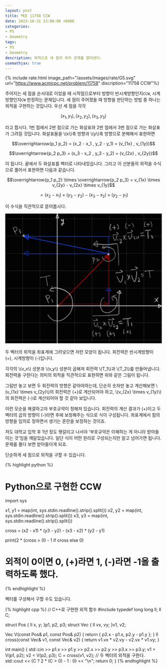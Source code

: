 ```yaml
---
layout: post
title: 백준 11758 CCW
date: 2023-10-31 13:00:00 +0900
categories:
- PS
- Geometry
tags:
- PS
- Geometry
description: 외적으로 세 점의 위치 관계를 알아낸다.
usemathjax: true
---
```



{% include rate.html image_path="/assets/images/rate/G5.svg" url="https://www.acmicpc.net/problem/11758" discription="11758 CCW"%}

주어지는 세 점을 순서대로 이었을 때 시작점으로부터 방향이 반시계방향인지`CCW`, 시계방향인지`CW` 판정하는 문제입니다.
세 점이 주어졌을 때 방향을 판단하는 방법 중 하나는 외적을 구현하는 것입니다. 우선 세 점을 각각

$$(x_1 , y_1) , (x_2 , y_2) , (x_3 , y_3)$$

라고 합시다.
1번 점에서 2번 점으로 가는 화살표와 2번 점에서 3번 점으로 가는 화살표가 그려질 것입니다. 화살표들을 \\(x\\)축 방향과 \\(y\\)축 방향으로 분해해서 표현하면

$$\overrightarrow{p_1 p_2} = (x_2 - x_1 , y_2 - y_1) = (v_{1x} , v_{1y})$$

$$\overrightarrow{p_2 p_3} = (x_3 - x_2 , y_3 - y_2) = (v_{2x} , v_{2y})$$

이 됩니다. 끝에서 두 화살표를 벡터로 나타내었습니다.
그리고 이 선분들의 외적을 수식으로 풀어서 표현하면 다음과 같습니다.

$$\overrightarrow{p_1 p_2} \times \overrightarrow{p_2 p_3} = v_{1x} \times v_{2y} - v_{2x} \times v_{1y}$$

$$= (x_2 - x_1) \times (y_3 - y_2) - (x_3 - x_2) \times (y_2 - y_1)$$

이 수식을 직관적으로 뜯어봅시다.

![CCW](/assets/images/2023-11-01-ccw/CCW.jpg)

두 벡터의 외적을 좌표계에 그려넣으면 저런 모양이 됩니다.
회전력은 반시계방향이 (+), 시계방향이 (-)입니다.

각각의 \\(v_x\\) 성분과 \\(v_y\\) 성분이 곱해져 회전력 \\(T_1\\)과 \\(T_2\\)를 만들어냅니댜. 회전력을 구한다는 의미의 외적을 직관적으로 표현하면 위와 같은 그림이 됩니다.

그림만 놓고 보면 두 회전력의 방향은 같아야하는데, 단순히 숫자만 놓고 계산해보면 \\(v_{1x} \times v_{2y}\\)의 회전력은 (+)로 계산되어야 하고, \\(v_{2x} \times v_{1y}\\)의 회전력은 (-)로 계산되어야 할 것 같아 보입니다.

이런 모순을 해결하고자 부호규약이 정해져 있습니다. 회전력의 계산 결과가 (+)이고 두 벡터의 곱의 방향이 (-)라면 후에 보정해주는 식으로 식이 구성됩니다. 좌표계에서 힘의 방향을 임의로 정하면서 생기는 혼란을 보정하는 것이죠.

저도 대학교 입학 후 1년 정도 헷갈리고 나서야 '부호규약은 이해하는 게 아니라 받아들이는 것'임을 깨달았습니다. 일단 식이 어떤 원리로 구성되는지만 알고 넘어가면 됩니다. 문제를 풀다 보면 받아들이게 되죠.

단순하게 세 점으로 외적을 구할 수 있습니다.

{% highlight python %}
# Python으로 구현한 CCW
import sys

x1, y1 = map(int, sys.stdin.readline().strip().split())
x2, y2 = map(int, sys.stdin.readline().strip().split())
x3, y3 = map(int, sys.stdin.readline().strip().split())

cross = (x2 - x1) * (y3 - y2) - (x3 - x2) * (y2 - y1)

print(2 * (cross > 0) - 1 if cross else 0)
# 외적이 0이면 0, (+)라면 1, (-)라면 -1을 출력하도록 했다.
{% endhighlight %}


벡터를 구성해서 구할 수도 있습니다.

{% highlight cpp %}
// C++로 구현한 외적 함수
#include <iostream>
typedef long long ll;
ll C;

struct Pos { ll x, y; }p1, p2, p3;
struct Vec { ll vx, vy; }v1, v2;

Vec V(const Pos& p1, const Pos& p2) { return { p2.x - p1.x, p2.y - p1.y }; }
ll cross(const Vec& v1, const Vec& v2) { return v1.vx * v2.vy - v2.vx * v1.vy; }

int main() {
    std::cin >> p1.x >> p1.y >> p2.x >> p2.y >> p3.x >> p3.y;
    v1 = V(p1, p2); v2 = V(p2, p3);
    C = cross(v1, v2);  // 두 벡터의 외적을 구한다.
    std::cout << (C ? 2 * (C > 0) - 1 : 0) << "\n";
    return 0;
}
{% endhighlight %}